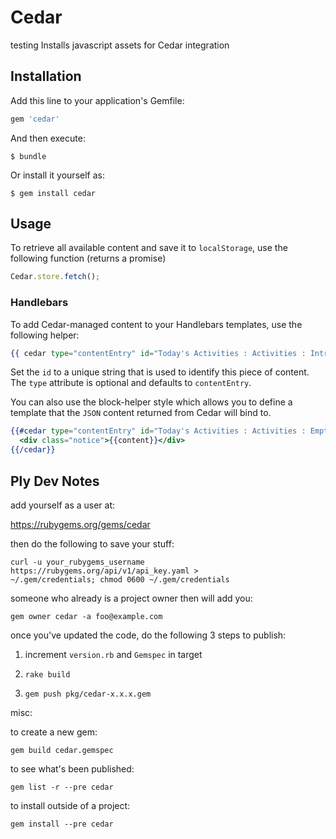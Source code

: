 # Cedar
 testing
Installs javascript assets for Cedar integration

## Installation

Add this line to your application's Gemfile:

```ruby
gem 'cedar'
```

And then execute:

    $ bundle

Or install it yourself as:

    $ gem install cedar

## Usage

To retrieve all available content and save it to `localStorage`, use the following function (returns a promise)

```javascript
Cedar.store.fetch();
```


### Handlebars

To add Cedar-managed content to your Handlebars templates, use the following helper:

```handlebars
{{ cedar type="contentEntry" id="Today's Activities : Activities : Intro" }}
```

Set the `id` to a unique string that is used to identify this piece of content. The `type` attribute is optional and defaults to `contentEntry`.

You can also use the block-helper style which allows you to define a template that the `JSON` content returned from Cedar will bind to.

```handlebars
{{#cedar type="contentEntry" id="Today's Activities : Activities : Empty Message" }}
  <div class="notice">{{content}}</div>
{{/cedar}}
```

## Ply Dev Notes


add yourself as a user at:

https://rubygems.org/gems/cedar

then do the following to save your stuff:

```
curl -u your_rubygems_username https://rubygems.org/api/v1/api_key.yaml >
~/.gem/credentials; chmod 0600 ~/.gem/credentials
```

someone who already is a project owner then will add you:

```
gem owner cedar -a foo@example.com
```

once you've updated the code, do the following 3 steps to publish:


1) increment `version.rb` and `Gemspec` in target

2) `rake build`

3) `gem push pkg/cedar-x.x.x.gem`



misc:


to create a new gem:
```
gem build cedar.gemspec
```

to see what's been published:
```
gem list -r --pre cedar
```
to install outside of a project:
```
gem install --pre cedar
```
